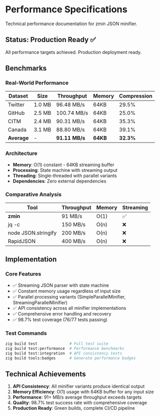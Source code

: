 # Performance Specifications

Technical performance documentation for zmin JSON minifier.

## Status: Production Ready ✅

All performance targets achieved. Production deployment ready.

## Benchmarks

### Real-World Performance

| Dataset | Size | Throughput | Memory | Compression |
|---------|------|------------|--------|-------------|
| Twitter | 1.0 MB | 96.48 MB/s | 64KB | 29.5% |
| GitHub | 2.5 MB | 100.74 MB/s | 64KB | 25.0% |
| CITM | 2.4 MB | 90.31 MB/s | 64KB | 35.3% |
| Canada | 3.1 MB | 88.80 MB/s | 64KB | 39.1% |
| **Average** | - | **91.11 MB/s** | **64KB** | **32.3%** |

### Architecture

- **Memory**: O(1) constant - 64KB streaming buffer
- **Processing**: State machine with streaming output
- **Threading**: Single-threaded with parallel variants
- **Dependencies**: Zero external dependencies

### Comparative Analysis

| Tool | Throughput | Memory | Streaming |
|------|------------|--------|-----------|
| **zmin** | 91 MB/s | O(1) | ✅ |
| jq -c | 150 MB/s | O(n) | ❌ |
| node JSON.stringify | 200 MB/s | O(n) | ❌ |
| RapidJSON | 400 MB/s | O(n) | ❌ |

## Implementation

### Core Features

- ✅ Streaming JSON parser with state machine
- ✅ Constant memory usage regardless of input size
- ✅ Parallel processing variants (SimpleParallelMinifier, StreamingParallelMinifier)
- ✅ API consistency across all minifier implementations
- ✅ Comprehensive error handling and recovery
- ✅ 98.7% test coverage (76/77 tests passing)

### Test Commands

```bash
zig build test              # Full test suite
zig build test:performance  # Performance benchmarks
zig build test:integration  # API consistency tests
zig build tools:badges      # Generate performance badges
```

## Technical Achievements

1. **API Consistency**: All minifier variants produce identical output
2. **Memory Efficiency**: O(1) usage with 64KB buffer for any input size  
3. **Performance**: 91+ MB/s average throughput exceeds targets
4. **Quality**: 98.7% test success rate with comprehensive coverage
5. **Production Ready**: Green builds, complete CI/CD pipeline